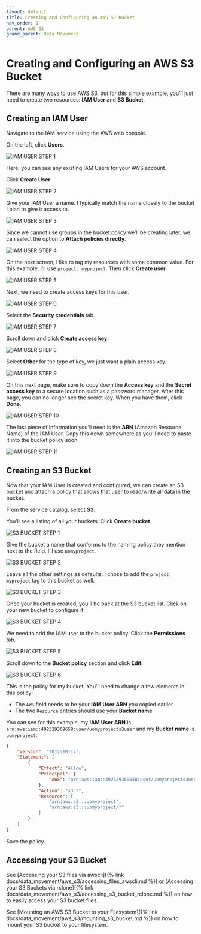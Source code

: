 ```yaml
---
layout: default
title: Creating and Configuring an AWS S3 Bucket
nav_order: 1
parent: AWS S3
grand_parent: Data Movement
---
```


# Creating and Configuring an AWS S3 Bucket

There are many ways to use AWS S3, but for this simple example, you’ll just need to create two resources: **IAM User** and **S3 Bucket**.

## Creating an IAM User

Navigate to the IAM service using the AWS web console.

On the left, click **Users**.

![IAM USER STEP 1](../../../../assets/images/iam_user_step1.png)

Here, you can see any existing IAM Users for your AWS account.

Click **Create User**.

![IAM USER STEP 2](../../../../assets/images/iam_user_step2.png)

Give your IAM User a name. I typically match the name closely to the bucket I plan to give it access to.

![IAM USER STEP 3](../../../../assets/images/iam_user_step3.png)

Since we cannot use groups in the bucket policy we’ll be creating later, we can select the option to **Attach policies directly**.

![IAM USER STEP 4](../../../../assets/images/iam_user_step4.png)

On the next screen, I like to tag my resources with some common value. For this example, I’ll use `project: myproject`. Then click **Create user**.

![IAM USER STEP 5](../../../../assets/images/iam_user_step5.png)

Next, we need to create access keys for this user.

![IAM USER STEP 6](../../../../assets/images/iam_user_step6.png)

Select the **Security credentials** tab.

![IAM USER STEP 7](../../../../assets/images/iam_user_step7.png)

Scroll down and click **Create access key**.

![IAM USER STEP 8](../../../../assets/images/iam_user_step8.png)

Select **Other** for the type of key, we just want a plain access key.

![IAM USER STEP 9](../../../../assets/images/iam_user_step9.png)

On this next page, make sure to copy down the **Access key** and the **Secret access key** to a secure location such as a password manager. After this page, you can no longer see the secret key. When you have them, click **Done**.

![IAM USER STEP 10](../../../../assets/images/iam_user_step10.png)

The last piece of information you’ll need is the **ARN** (Amazon Resource Name) of the IAM User. Copy this down somewhere as you’ll need to paste it into the bucket policy soon.

![IAM USER STEP 11](../../../../assets/images/iam_user_step11.png)

## Creating an S3 Bucket

Now that your IAM User is created and configured, we can create an S3 bucket and attach a policy that allows that user to read/write all data in the bucket.

From the service catalog, select **S3**.

You’ll see a listing of all your buckets. Click **Create bucket**.

![S3 BUCKET STEP 1](../../../../assets/images/s3_bucket_step1.png)

Give the bucket a name that conforms to the naming policy they mention next to the field. I’ll use `uomyproject`.

![S3 BUCKET STEP 2](../../../../assets/images/s3_bucket_step2.png)

Leave all the other settings as defaults. I chose to add the `project: myproject` tag to this bucket as well.

![S3 BUCKET STEP 3](../../../../assets/images/s3_bucket_step3.png)

Once your bucket is created, you’ll be back at the S3 bucket list. Click on your new bucket to configure it.

![S3 BUCKET STEP 4](../../../../assets/images/s3_bucket_step4.png)

We need to add the IAM user to the bucket policy. Click the **Permissions** tab.

![S3 BUCKET STEP 5](../../../../assets/images/s3_bucket_step5.png)

Scroll down to the **Bucket policy** section and click **Edit**.

![S3 BUCKET STEP 6](../../../../assets/images/s3_bucket_step6.png)

This is the policy for my bucket. You’ll need to change a few elements in this policy:

- The `AWS` field needs to be your **IAM User ARN** you copied earlier
- The two `Resource` entries should use your **Bucket name**

You can see for this example, my **IAM User ARN** is `arn:aws:iam::492329369658:user/uomyprojects3user` and my **Bucket name** is `uomyproject`.

```json
{
    "Version": "2012-10-17",
    "Statement": [
        {
            "Effect": "Allow",
            "Principal": {
                "AWS": "arn:aws:iam::492329369658:user/uomyprojects3user"
            },
            "Action": "s3:*",
            "Resource": [
                "arn:aws:s3:::uomyproject",
                "arn:aws:s3:::uomyproject/*"
            ]
        }
    ]
}
```

Save the policy.

## Accessing your S3 Bucket

See [Accessing your S3 files via awscli]({% link docs/data_movement/aws_s3/accessing_files_awscli.md %}) or [Accessing your S3 Buckets via rclone]({% link docs/data_movement/aws_s3/accessing_s3_bucket_rclone.md %}) on how to easily access your S3 bucket files.

See [Mounting an AWS S3 Bucket to your Filesystem]({% link docs/data_movement/aws_s3/mounting_s3_bucket.md %}) on how to mount your S3 bucket to your filesystem.

